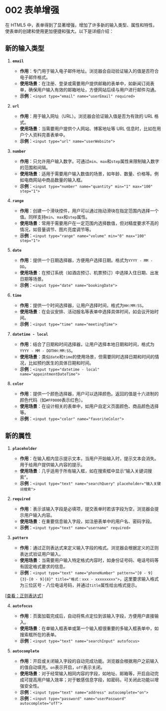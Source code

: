# 002 表单增强

在 HTML5 中，表单得到了显著增强，增加了许多新的输入类型、属性和特性，使表单的创建和使用更加便捷和强大。以下是详细介绍：

## 新的输入类型

1. **`email`**

   - **作用**：专门用于输入电子邮件地址。浏览器会自动验证输入的值是否符合电子邮件格式。
   - **使用场景**：在注册、登录或需要用户提供邮箱的表单中，如新闻订阅表单，确保用户输入有效的邮箱地址，方便网站后续与用户进行邮件沟通。
   - **示例**：`<input type="email" name="userEmail" required>`

2. **`url`**

   - **作用**：用于输入网址（URL）。浏览器会验证输入值是否为有效的 URL 格式。
   - **使用场景**：当需要用户提供个人网站、博客地址等 URL 信息时，比如在用户个人资料完善表单中。
   - **示例**：`<input type="url" name="userWebsite">`

3. **`number`**

   - **作用**：只允许用户输入数字。可通过`min`、`max`和`step`属性来限制输入数字的范围和间隔。
   - **使用场景**：适用于需要用户输入数值的场景，如年龄、数量、价格等。例如电商网站中商品数量的输入框。
   - **示例**：`<input type="number" name="quantity" min="1" max="100" step="1">`

4. **`range`**

   - **作用**：创建一个滑块控件，用户可以通过拖动滑块在指定范围内选择一个值。同样支持`min`、`max`和`step`属性。
   - **使用场景**：常用于需要用户在一定范围内选择数值，但对精度要求不高的情况，如音量调节、图片亮度调节等。
   - **示例**：`<input type="range" name="volume" min="0" max="100" step="1">`

5. **`date`**

   - **作用**：提供一个日期选择器，方便用户选择日期。格式为`YYYY - MM - DD`。
   - **使用场景**：在预订系统（如酒店预订、机票预订）中选择入住日期、出发日期等场景。
   - **示例**：`<input type="date" name="bookingDate">`

6. **`time`**

   - **作用**：提供一个时间选择器，让用户选择时间，格式为`HH:MM:SS`。
   - **使用场景**：在会议安排、活动报名等表单中选择具体时间，如会议开始时间。
   - **示例**：`<input type="time" name="meetingTime">`

7. **`datetime - local`**

   - **作用**：结合了日期和时间选择器，让用户选择本地日期和时间，格式为`YYYY - MM - DDTHH:MM:SS`。
   - **使用场景**：类似`date`和`time`的使用场景，但需要同时选择日期和时间的情况，比如预约医生的具体日期和时间。
   - **示例**：`<input type="datetime - local" name="appointmentDateTime">`

8. **`color`**
   - **作用**：提供一个颜色选择器，用户可以选择颜色。返回的值是十六进制的颜色代码（如`#FF0000`表示红色）。
   - **使用场景**：在设计相关的表单中，如用户自定义页面颜色、商品颜色选择等。
   - **示例**：`<input type="color" name="favoriteColor">`

## 新的属性

1. **`placeholder`**

   - **作用**：在输入框内显示提示文本，当用户开始输入时，提示文本会消失。用于给用户提供输入内容的提示。
   - **使用场景**：几乎适用于所有输入框，如在搜索框中显示“输入关键词搜索”。
   - **示例**：`<input type="text" name="searchQuery" placeholder="输入关键词搜索">`

2. **`required`**

   - **作用**：表示该输入字段是必填项，提交表单时若该字段为空，浏览器会提示用户输入内容。
   - **使用场景**：在重要信息输入字段，如注册表单中的用户名、密码字段。
   - **示例**：`<input type="text" name="username" required>`

3. **`pattern`**

   - **作用**：通过正则表达式来定义输入字段的格式。浏览器会根据定义的正则表达式验证用户输入。
   - **使用场景**：当需要用户输入特定格式内容时，如身份证号码、电话号码等有固定格式要求的信息。
   - **示例**：`<input type="text" name="phoneNumber" pattern="[0 - 9]{3}-[0 - 9]{8}" title="格式：xxx - xxxxxxxxx">`，这里要求输入格式为三位区号 - 八位电话号码，并通过`title`属性给出格式提示。

[[查看：正则表达式]](/views/技术基石/A%20编程语言基础/c%20计算机基础/01%20编译原理/f01%20形式语言与自动机/f0101%20正则表达式/001%20概述.md)

4. **`autofocus`**

   - **作用**：页面加载完成后，自动将焦点定位到该输入字段，方便用户直接输入。
   - **使用场景**：在单输入框表单或第一个输入框很重要的多输入框表单中，如搜索框所在的表单。
   - **示例**：`<input type="text" name="searchInput" autofocus>`

5. **`autocomplete`**
   - **作用**：开启或关闭输入字段的自动完成功能。浏览器会根据用户之前输入的值自动填充。`on`表示开启，`off`表示关闭。
   - **使用场景**：对于经常输入相同内容的字段，如地址、邮箱等，开启自动完成可提高用户输入效率；对于敏感信息字段，如密码，可关闭此功能以增强安全性。
   - **示例**：`<input type="text" name="address" autocomplete="on">`
   - **示例**：`<input type="password" name="userPassword" autocomplete="off">`
